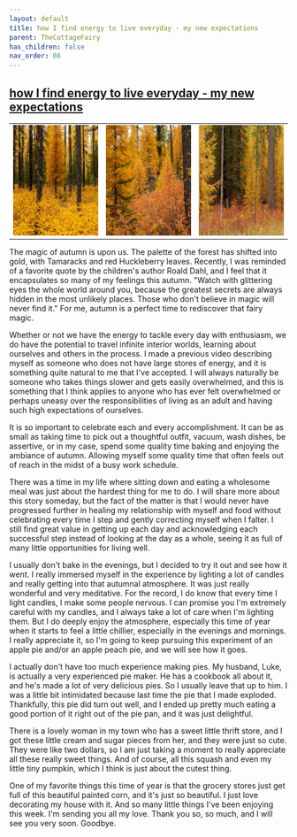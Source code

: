 ```yaml
---
layout: default
title: how I find energy to live everyday - my new expectations
parent: TheCottageFairy
has_children: false
nav_order: 86
---
```


## [how I find energy to live everyday - my new expectations](https://www.youtube.com/watch?v=sS_QHTJSuaA)

<div>
<table align="center">
	<tr>
		<td align="center">
			<img src="../../assets/cottage_fairy_ai_generated_photos/how_I_find_energy_to_live_everyday_-_my_new_expectations-[sS_QHTJSuaA]/generated_00.png" height="200" width="200"/>
		</td>
		<td align="center">
			<img src="../../assets/cottage_fairy_ai_generated_photos/how_I_find_energy_to_live_everyday_-_my_new_expectations-[sS_QHTJSuaA]/generated_01.png" height="200" width="200"/>
		</td>
		<td align="center">
			<img src="../../assets/cottage_fairy_ai_generated_photos/how_I_find_energy_to_live_everyday_-_my_new_expectations-[sS_QHTJSuaA]/generated_02.png" height="200" width="200"/>
		</td>
	</tr>
</table>
</div>

The magic of autumn is upon us. The palette of the forest has shifted into gold, with Tamaracks and red Huckleberry leaves. Recently, I was reminded of a favorite quote by the children's author Roald Dahl, and I feel that it encapsulates so many of my feelings this autumn. "Watch with glittering eyes the whole world around you, because the greatest secrets are always hidden in the most unlikely places. Those who don't believe in magic will never find it." For me, autumn is a perfect time to rediscover that fairy magic.

Whether or not we have the energy to tackle every day with enthusiasm, we do have the potential to travel infinite interior worlds, learning about ourselves and others in the process. I made a previous video describing myself as someone who does not have large stores of energy, and it is something quite natural to me that I've accepted. I will always naturally be someone who takes things slower and gets easily overwhelmed, and this is something that I think applies to anyone who has ever felt overwhelmed or perhaps uneasy over the responsibilities of living as an adult and having such high expectations of ourselves.

It is so important to celebrate each and every accomplishment. It can be as small as taking time to pick out a thoughtful outfit, vacuum, wash dishes, be assertive, or in my case, spend some quality time baking and enjoying the ambiance of autumn. Allowing myself some quality time that often feels out of reach in the midst of a busy work schedule.

There was a time in my life where sitting down and eating a wholesome meal was just about the hardest thing for me to do. I will share more about this story someday, but the fact of the matter is that I would never have progressed further in healing my relationship with myself and food without celebrating every time I step and gently correcting myself when I falter. I still find great value in getting up each day and acknowledging each successful step instead of looking at the day as a whole, seeing it as full of many little opportunities for living well.

I usually don't bake in the evenings, but I decided to try it out and see how it went. I really immersed myself in the experience by lighting a lot of candles and really getting into that autumnal atmosphere. It was just really wonderful and very meditative. For the record, I do know that every time I light candles, I make some people nervous. I can promise you I'm extremely careful with my candles, and I always take a lot of care when I'm lighting them. But I do deeply enjoy the atmosphere, especially this time of year when it starts to feel a little chillier, especially in the evenings and mornings. I really appreciate it, so I'm going to keep pursuing this experiment of an apple pie and/or an apple peach pie, and we will see how it goes.

I actually don't have too much experience making pies. My husband, Luke, is actually a very experienced pie maker. He has a cookbook all about it, and he's made a lot of very delicious pies. So I usually leave that up to him. I was a little bit intimidated because last time the pie that I made exploded. Thankfully, this pie did turn out well, and I ended up pretty much eating a good portion of it right out of the pie pan, and it was just delightful.

There is a lovely woman in my town who has a sweet little thrift store, and I got these little cream and sugar pieces from her, and they were just so cute. They were like two dollars, so I am just taking a moment to really appreciate all these really sweet things. And of course, all this squash and even my little tiny pumpkin, which I think is just about the cutest thing.

One of my favorite things this time of year is that the grocery stores just get full of this beautiful painted corn, and it's just so beautiful. I just love decorating my house with it. And so many little things I've been enjoying this week. I'm sending you all my love. Thank you so, so much, and I will see you very soon. Goodbye.